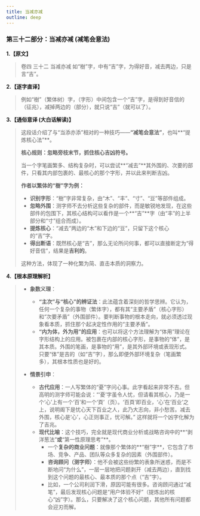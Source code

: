```yaml
---
title: 当减亦减
outline: deep
---
```

  
### **第三十二部分：当减亦减 (减笔会意法)**

**1.【原文】**
> 卷四 三十二 当减亦减
> 如“樹”字，中有“吉”字，为得好音，减去两边，只是言“吉”。

**2.【逐字直译】**
> 例如“樹”（繁体树）字，（字形）中间包含一个“吉”字，是得到好音信的（征兆），减掉两边的（部分），就只说“吉”（就可以了）。

**3.【通俗意译 (大白话解读)】**
> 这段话介绍了与“当添亦添”相对的一种技巧——**“减笔会意法”**，也叫**“提炼核心法”**。
> 
> **核心规则：忽略旁枝末节，抓住核心吉凶符号。**
> 
> 当一个字笔画繁多、结构复杂时，可以尝试**“减去”**其外围的、次要的部件，只看其内部包裹的、最核心的那个字形，并以此来判断吉凶。
> 
> **作者以繁体的“樹”字为例：**
> *   **识别字形**：“樹”字非常复杂，由“木”、“丰”、“寸”、“豆”等部件组成。
> *   **忽略外围**：测字师不去分析这些复杂的部件，而是敏锐地发现，在这些部件的包围下，其核心结构可以看作是一个**“吉”**字（由“丰”的上半部分和“寸”组合而成）。
> *   **提炼核心**：“减去”两边的“木”和下边的“豆”，只留下这个核心的“吉”字。
> *   **得出断语**：既然核心是“吉”，那么无论所问何事，都可以直接断定为“得好音信”，结果是**吉利的**。
> 
> 这种方法，体现了一种化繁为简、直击本质的洞察力。

**4.【根本原理解析】**
> *   **象数义理**：
>     *   **“主次”与“核心”的辨证法**：此法蕴含着深刻的哲学思辨。它认为，任何一个复杂的事物（繁体字），都有其“主要矛盾”（核心字形）和“次要矛盾”（外围部件）。要判断事物的根本走向，就必须透过现象看本质，抓住那个起决定性作用的“主要矛盾”。
>     *   **“内为体，外为用”的应用**：也可以将这个方法理解为“体用”理论在字形结构上的应用。被包裹在内部的核心字形，是事物的“体”，是其本质。外围的笔画，是事物的“用”，是其外部环境或表现形式。只要“体”是吉的（如“吉”字），那么即便外部环境复杂（笔画繁多），其根本性质也是好的。
> 
> *   **情景引申**：
>     *   **古代应用**：一人写繁体的“憂”字问心事。此字看起来非常不吉。但高明的测字师可能会说：“‘憂’字虽令人忧，但请看其核心，乃是一个‘心’上有一个‘百’和一个‘頁’（页）。‘百頁’即百业，‘心’在‘百业’之上，说明阁下是忧心天下百业之人，此乃大志向，非小愁苦。减去外围，核心是‘心’，心正则事正，忧可解。” 这样就将一个凶字化解为了吉兆。
>     *   **现代比喻**：这个技巧，完全就是现代商业分析或战略咨询中的**“剥洋葱法”**或**“第一性原理思考”**。
>         *   一个**复杂的商业问题**：就像那个繁体的**“樹”字**，它包含了市场、竞争、产品、团队等众多复杂的因素（外围部件）。
>         *   **咨询顾问（测字师）**：他不会被这些纷繁的表象所迷惑，而是不断地问“为什么”，一层一层地把问题剥开（减去两边），直到找到这个问题的最核心、最本质的那个点（“吉”字）。
>         *   比如，一个公司利润下滑，原因可能有很多。咨询顾问通过“减笔”，最后发现核心问题是“用户体验不好”（提炼出的核心“凶”字）。那么，只要解决了这个核心问题，其他所有问题都会迎刃而解。
